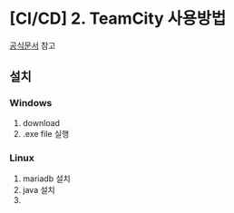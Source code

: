 # [CI/CD] 2. TeamCity 사용방법

[공식문서](https://www.jetbrains.com/help/teamcity/teamcity-documentation.html) 참고

## 설치

### Windows
1. download
2. .exe file 실행

### Linux
1. mariadb 설치
2. java 설치
3. 
